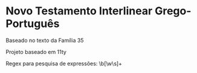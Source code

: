 # Novo Testamento Interlinear Grego-Português 

Baseado no texto da Família 35

Projeto baseado em 11ty

Regex para pesquisa de expressões: 
\b[\w\s]+